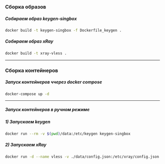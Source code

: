 ### Сборка образов
##### Собираем образ keygen-singbox
```bash
docker build -t keygen-singbox -f Dockerfile_keygen .
```
##### Собираем образ xRay
```bash
docker build -t xray-vless .
```
---
### Сборка контейнеров
##### Запуск контейнеров ччерез docker compose
```bash
docker-compose up -d
```
---
##### Запуск контейнеров в ручном режиме
##### 1) Запускаем keygen
```bash
docker run --rm -v $(pwd)/data:/etc/keygen keygen-singbox
```
##### 2) Запускаем xRay
```bash
docker run -d --name vless -v ./data/config.json:/etc/xray/config.json -v ./data/public_key.env:/etc/keygen/public_key.env -p 80:80 -p 443:443 xray-vless
```
